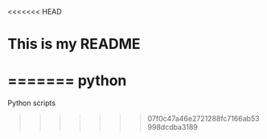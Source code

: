 <<<<<<< HEAD
# This is my README
=======
python
======

Python scripts
>>>>>>> 07f0c47a46e2721288fc7166ab53998dcdba3189
